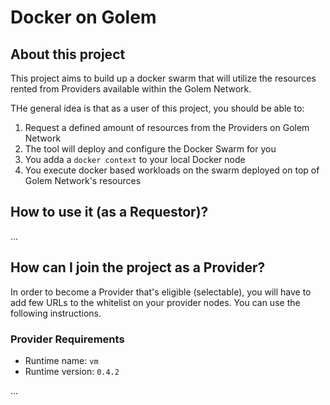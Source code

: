 # Docker on Golem

## About this project

This project aims to build up a docker swarm that will utilize the resources rented from Providers available within the Golem Network.

THe general idea is that as a user of this project, you should be able to:

1. Request a defined amount of resources from the Providers on Golem Network
2. The tool will deploy and configure the Docker Swarm for you
3. You adda a `docker context` to your local Docker node
4. You execute docker based workloads on the swarm deployed on top of Golem Network's resources

## How to use it (as a Requestor)?

...

## How can I join the project as a Provider?

In order to become a Provider that's eligible (selectable), you will have to add few URLs to the whitelist on your provider nodes. You can use the following instructions.

### Provider Requirements

- Runtime name: `vm`
- Runtime version: `0.4.2`

...
